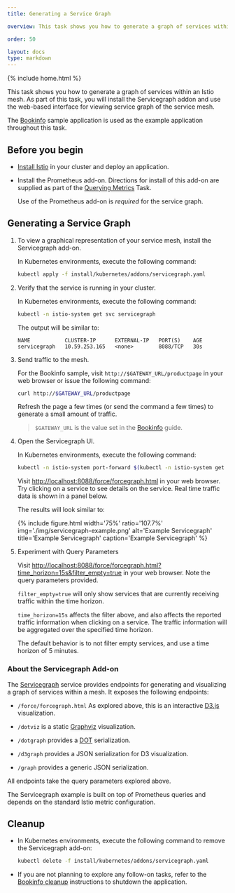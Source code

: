 ```yaml
---
title: Generating a Service Graph

overview: This task shows you how to generate a graph of services within an Istio mesh.

order: 50

layout: docs
type: markdown
---
```

{% include home.html %}

This task shows you how to generate a graph of services within an Istio mesh.
As part of this task, you will install the Servicegraph addon and use
the web-based interface for viewing service graph of the service mesh.

The [Bookinfo]({{home}}/docs/guides/bookinfo.html) sample application is used as
the example application throughout this task.

## Before you begin

* [Install Istio]({{home}}/docs/setup/) in your cluster and deploy an
  application.

* Install the Prometheus add-on. Directions for install of this add-on are
  supplied as part of the [Querying
  Metrics]({{home}}/docs/tasks/telemetry/querying-metrics.html) Task.

  Use of the Prometheus add-on is _required_ for the service graph.

## Generating a Service Graph

1. To view a graphical representation of your service mesh, install the
   Servicegraph add-on.

   In Kubernetes environments, execute the following command:

   ```bash
   kubectl apply -f install/kubernetes/addons/servicegraph.yaml
   ```

1. Verify that the service is running in your cluster.

   In Kubernetes environments, execute the following command:

   ```bash
   kubectl -n istio-system get svc servicegraph
   ```

   The output will be similar to:

   ```xxx
   NAME           CLUSTER-IP      EXTERNAL-IP   PORT(S)    AGE
   servicegraph   10.59.253.165   <none>        8088/TCP   30s
   ```

1. Send traffic to the mesh.

   For the Bookinfo sample, visit `http://$GATEWAY_URL/productpage` in your web
   browser or issue the following command:

   ```bash
   curl http://$GATEWAY_URL/productpage
   ```

   Refresh the page a few times (or send the command a few times) to generate a
   small amount of traffic.

   > `$GATEWAY_URL` is the value set in the
   [Bookinfo]({{home}}/docs/guides/bookinfo.html) guide.

1. Open the Servicegraph UI.

   In Kubernetes environments, execute the following command:

   ```bash
   kubectl -n istio-system port-forward $(kubectl -n istio-system get pod -l app=servicegraph -o jsonpath='{.items[0].metadata.name}') 8088:8088 &
   ```

   Visit [http://localhost:8088/force/forcegraph.html](http://localhost:8088/force/forcegraph.html)
   in your web browser. Try clicking on a service to see details on
   the service. Real time traffic data is shown in a panel below.

   The results will look similar to:

   {% include figure.html width='75%' ratio='107.7%'
    img='./img/servicegraph-example.png'
    alt='Example Servicegraph'
    title='Example Servicegraph'
    caption='Example Servicegraph'
    %}

1. Experiment with Query Parameters

   Visit
   [http://localhost:8088/force/forcegraph.html?time_horizon=15s&filter_empty=true](http://localhost:8088/force/forcegraph.html?time_horizon=15s&filter_empty=true)
   in your web browser. Note the query parameters provided.

   `filter_empty=true` will only show services that are currently receiving traffic within the time horizon.

   `time_horizon=15s` affects the filter above, and also affects the
   reported traffic information when clicking on a service. The
   traffic information will be aggregated over the specified time
   horizon.

   The default behavior is to not filter empty services, and use a
   time horizon of 5 minutes.

### About the Servicegraph Add-on

The [Servicegraph](https://github.com/istio/istio/tree/master/addons/servicegraph)
service provides endpoints for generating and visualizing a graph of
services within a mesh. It exposes the following endpoints:

* `/force/forcegraph.html` As explored above, this is an interactive
  [D3.js](https://d3js.org/) visualization.

* `/dotviz` is a static [Graphviz](https://www.graphviz.org/)
  visualization.

* `/dotgraph` provides a
  [DOT](https://en.wikipedia.org/wiki/DOT_(graph_description_language))
  serialization.

* `/d3graph` provides a JSON serialization for D3 visualization.

* `/graph` provides a generic JSON serialization.

All endpoints take the query parameters explored above.

The Servicegraph example is built on top of Prometheus queries and
depends on the standard Istio metric configuration.

## Cleanup

* In Kubernetes environments, execute the following command to remove the
  Servicegraph add-on:

  ```bash
  kubectl delete -f install/kubernetes/addons/servicegraph.yaml
  ```

* If you are not planning to explore any follow-on tasks, refer to the
  [Bookinfo cleanup]({{home}}/docs/guides/bookinfo.html#cleanup) instructions
  to shutdown the application.
